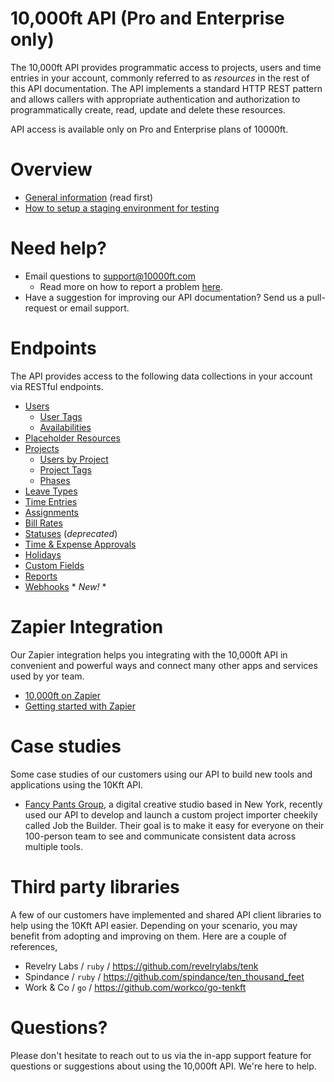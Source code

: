 # 10,000ft API (Pro and Enterprise only)

The 10,000ft API provides programmatic access to projects, users and time entries in your account, commonly referred to as _resources_ in the rest of this API documentation. The API implements a standard HTTP REST pattern and allows callers with appropriate authentication and authorization to programmatically create, read, update and delete these resources.

API access is available only on Pro and Enterprise plans of 10000ft.

# Overview

* [General information](sections/first-things-first.md) (read first)
* [How to setup a staging environment for testing](sections/staging-environment.md)

# Need help?

* Email questions to support@10000ft.com
  * Read more on how to report a problem [here](sections/getting-help.md).
* Have a suggestion for improving our API documentation? Send us a pull-request or email support.

# Endpoints

The API provides access to the following data collections in your account via RESTful endpoints.

* [Users](sections/users.md)
  * [User Tags](sections/user-tags.md)
  * [Availabilities](sections/user-availabilities.md)
* [Placeholder Resources](sections/placeholders.md)
* [Projects](sections/projects.md)
  * [Users by Project](sections/project-users.md)
  * [Project Tags](sections/project-tags.md)
  * [Phases](sections/phases.md)
* [Leave Types](sections/leave-types.md)
* [Time Entries](sections/time-entries.md)
* [Assignments](sections/assignments.md)
* [Bill Rates](sections/bill-rates.md)
* [Statuses](sections/user-statuses.md) (_deprecated_)
* [Time & Expense Approvals](sections/approvals.md)
* [Holidays](sections/holidays.md)
* [Custom Fields](sections/custom-fields.md)
* [Reports](sections/reports.md)
* [Webhooks](sections/reports.md) * *New!* *

# Zapier Integration

Our Zapier integration helps you integrating with the 10,000ft API in convenient and powerful ways and connect many other apps and services used by yor team. 

* [10,000ft on Zapier](https://zapier.com/apps/10000ft/integrations)
* [Getting started with Zapier](sections/zapier-integration.md)

# Case studies

Some case studies of our customers using our API to build new tools and applications using the 10Kft API.

  * [Fancy Pants Group](https://www.10000ft.com/blog/fancy-pants-group-case-study), a digital creative studio based in New York, recently used our API to develop and launch a custom project importer cheekily called Job the Builder. Their goal is to make it easy for everyone on their 100-person team to see and communicate consistent data across multiple tools.
  
# Third party libraries

A few of our customers have implemented and shared API client libraries to help using the 10Kft API easier. Depending on your scenario, you may benefit from adopting and improving on them. Here are a couple of references,

* Revelry Labs / `ruby` / https://github.com/revelrylabs/tenk
* Spindance / `ruby` / https://github.com/spindance/ten_thousand_feet
* Work & Co / `go` / https://github.com/workco/go-tenkft

# Questions?

Please don't hesitate to reach out to us via the in-app support feature for questions or suggestions about using the 10,000ft API. We're here to help.
